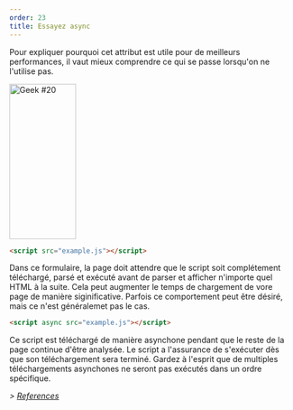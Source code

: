 ```yaml
---
order: 23
title: Essayez async
---
```


Pour expliquer pourquoi cet attribut est utile pour de meilleurs performances, il vaut mieux comprendre ce qui se passe lorsqu'on ne l'utilise pas.

<div class="img-left">
  <img id="geek-20" class="icos-geek" src="http://browserdiet.com/img/20.png" alt="Geek #20" width="118" height="275" />
</div>

``` html
<script src="example.js"></script>
```

Dans ce formulaire, la page doit attendre que le script soit complétement téléchargé, parsé et exécuté avant de parser et afficher n'importe quel HTML à la suite. Cela peut augmenter le temps de chargement de vore page de manière siginificative. Parfois ce comportement peut être désiré, mais ce n'est généralemet pas le cas.

``` html
<script async src="example.js"></script>
```

Ce script est téléchargé de manière asynchone pendant que le reste de la page continue d'être analysée.
Le script a l'assurance de s'exécuter dès que son téléchargement sera terminé. Gardez à l'esprit que de multiples téléchargements asynchones ne seront pas exécutés dans un ordre spécifique.

*> [References](https://github.com/zenorocha/browser-diet/wiki/References#try-out-async)*